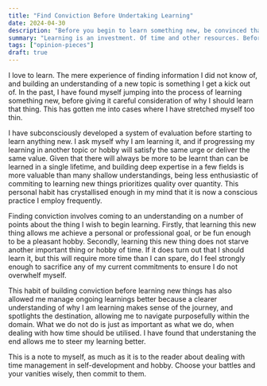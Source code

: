 ```yaml
---
title: "Find Conviction Before Undertaking Learning"
date: 2024-04-30
description: "Before you begin to learn something new, be convinced that learning that thing serves a purpose"
summary: "Learning is an investment. Of time and other resources. Before starting one on a new topic, it is worth the thoughtful consideration of finding the purpose the learning would serve to prevent overwhelming yourself with too many learning commitments than you can manage."
tags: ["opinion-pieces"]
draft: true
---
```


I love to learn. The mere experience of finding information I did not know of, and building an understanding of a new topic is something I get a kick out of. In the past, I have found myself jumping into the process of learning something new, before giving it careful consideration of why I should learn that thing. This has gotten me into cases where I have stretched myself too thin.

I have subconsciously developed a system of evaluation before starting to learn anything new. I ask myself why I am learning it, and if progressing my learning in another topic or hobby will satisfy the same urge or deliver the same value. Given that there will always be more to be learnt than can be learned in a single lifetime, and building deep expertise in a few fields is more valuable than many shallow understandings, being less enthusiastic of commiting to learning new things prioritizes quality over quantity. This personal habit has crystallised enough in my mind that it is now a conscious practice I employ frequently.

Finding conviction involves coming to an understanding on a number of points about the thing I wish to begin learning. Firstly, that learning this new thing allows me achieve a personal or professional goal, or be fun enough to be a pleasant hobby. Secondly, learning this new thing does not starve another important thing or hobby of time. If it does turn out that I should learn it, but this will require more time than I can spare, do I feel strongly enough to sacrifice any of my current commitments to ensure I do not overwhelf myself.

This habit of building conviction before learning new things has also allowed me manage ongoing learnings better because a clearer understanding of why I am learning makes sense of the journey, and spotlights the destination, allowing me to navigate purposefully within the domain. What we do not do is just as important as what we do, when dealing with how time should be utilised. I have found that understaning the end allows me to steer my learning better.

This is a note to myself, as much as it is to the reader about dealing with time management in self-development and hobby. Choose your battles and your vanities wisely, then commit to them.
